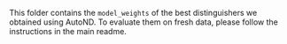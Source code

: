 This folder contains the `model_weights` of the best distinguishers we obtained using AutoND. 
To evaluate them on fresh data, please follow the instructions in the main readme. 
